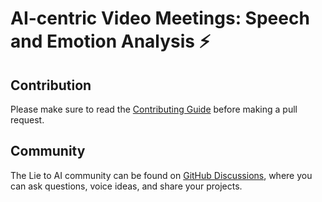 # AI-centric Video Meetings: Speech and Emotion Analysis ⚡

## Contribution

Please make sure to read the [Contributing Guide](CONTRIBUTING.md) before making a pull request.

## Community

The Lie to AI community can be found on [GitHub Discussions](https://github.com/jilarganti/Lie2AI/discussions), where you can ask questions, voice ideas, and share your projects.
